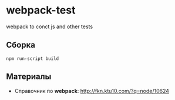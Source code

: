 # webpack-test
webpack to conct js and other tests

## Сборка

```shell
npm run-script build
```

## Материалы

* Справочник по **webpack**: http://fkn.ktu10.com/?q=node/10624
